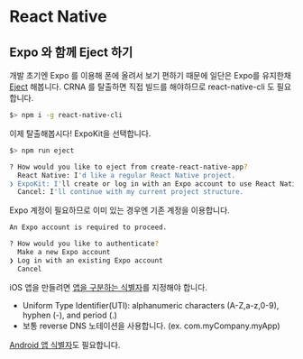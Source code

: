 # React Native

## Expo 와 함께 Eject 하기

개발 초기엔 Expo 를 이용해 폰에 올려서 보기 편하기 때문에 일단은 Expo를 유지한채 [Eject][1] 해봅니다. 
CRNA 를 탈출하면 직접 빌드를 해야하므로 react-native-cli 도 필요합니다. 

```bash
$> npm i -g react-native-cli
```

이제 탈출해봅시다! ExpoKit을 선택합니다.

```bash
$> npm run eject

? How would you like to eject from create-react-native-app?
  React Native: I'd like a regular React Native project.
❯ ExpoKit: I'll create or log in with an Expo account to use React Native and the Expo SDK.
  Cancel: I'll continue with my current project structure.

```

Expo 계정이 필요하므로 이미 있는 경우엔 기존 계정을 이용합니다. 

```bash
An Expo account is required to proceed.

? How would you like to authenticate?
  Make a new Expo account
❯ Log in with an existing Expo account
  Cancel
```

iOS 앱을 만들려면 [앱을 구분하는 식별자][2]를 지정해야 합니다. 

- Uniform Type Identifier(UTI): alphanumeric characters (A-Z,a-z,0-9), hyphen (-), and period (.)
- 보통 reverse DNS 노테이션을 사용합니다. (ex. com.myCompany.myApp) 


[Android 앱 식별자][3]도 필요합니다. 


[1]:https://github.com/react-community/create-react-native-app/blob/master/EJECTING.md
[2]:https://stackoverflow.com/questions/11347470/what-does-bundle-identifier-mean-in-the-ios-project
[3]:https://stackoverflow.com/questions/6273892/android-package-name-convention
